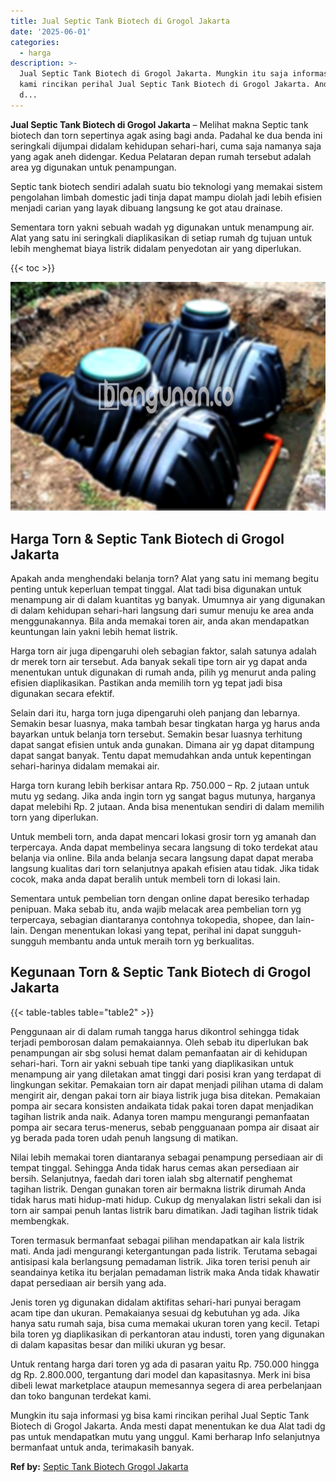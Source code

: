 ```yaml
---
title: Jual Septic Tank Biotech di Grogol Jakarta
date: '2025-06-01'
categories:
  - harga
description: >-
  Jual Septic Tank Biotech di Grogol Jakarta. Mungkin itu saja informasi yg bisa
  kami rincikan perihal Jual Septic Tank Biotech di Grogol Jakarta. Anda mesti
  d...
---
```


**Jual Septic Tank Biotech di Grogol Jakarta** – Melihat makna Septic tank biotech dan torn sepertinya agak asing bagi anda. Padahal ke dua benda ini seringkali dijumpai didalam kehidupan sehari-hari, cuma saja namanya saja yang agak aneh didengar. Kedua Pelataran depan rumah tersebut adalah area yg digunakan untuk penampungan.

Septic tank biotech sendiri adalah suatu bio teknologi yang memakai sistem pengolahan limbah domestic jadi tinja dapat mampu diolah jadi lebih efisien menjadi carian yang layak dibuang langsung ke got atau drainase.

Sementara torn yakni sebuah wadah yg digunakan untuk menampung air. Alat yang satu ini seringkali diaplikasikan di setiap rumah dg tujuan untuk lebih menghemat biaya listrik didalam penyedotan air yang diperlukan.

{{< toc >}}

![Jual Septic Tank Biotech di Grogol Jakarta](/images/jual-bio-septictank-22.png)

## Harga Torn & Septic Tank Biotech di Grogol Jakarta

Apakah anda menghendaki belanja torn? Alat yang satu ini memang begitu penting untuk keperluan tempat tinggal. Alat tadi bisa digunakan untuk menampung air di dalam kuantitas yg banyak. Umumnya air yang digunakan di dalam kehidupan sehari-hari langsung dari sumur menuju ke area anda menggunakannya. Bila anda memakai toren air, anda akan mendapatkan keuntungan lain yakni lebih hemat listrik.

Harga torn air juga dipengaruhi oleh sebagian faktor, salah satunya adalah dr merek torn air tersebut. Ada banyak sekali tipe torn air yg dapat anda menentukan untuk digunakan di rumah anda, pilih yg menurut anda paling efisien diaplikasikan. Pastikan anda memilih torn yg tepat jadi bisa digunakan secara efektif.

Selain dari itu, harga torn juga dipengaruhi oleh panjang dan lebarnya. Semakin besar luasnya, maka tambah besar tingkatan harga yg harus anda bayarkan untuk belanja torn tersebut. Semakin besar luasnya terhitung dapat sangat efisien untuk anda gunakan. Dimana air yg dapat ditampung dapat sangat banyak. Tentu dapat memudahkan anda untuk kepentingan sehari-harinya didalam memakai air.

Harga torn kurang lebih berkisar antara Rp. 750.000 – Rp. 2 jutaan untuk mutu yg sedang. Jika anda ingin torn yg sangat bagus mutunya, harganya dapat melebihi Rp. 2 jutaan. Anda bisa menentukan sendiri di dalam memilih torn yang diperlukan.

Untuk membeli torn, anda dapat mencari lokasi grosir torn yg amanah dan terpercaya. Anda dapat membelinya secara langsung di toko terdekat atau belanja via online. Bila anda belanja secara langsung dapat dapat meraba langsung kualitas dari torn selanjutnya apakah efisien atau tidak. Jika tidak cocok, maka anda dapat beralih untuk membeli torn di lokasi lain.

Sementara untuk pembelian torn dengan online dapat beresiko terhadap penipuan. Maka sebab itu, anda wajib melacak area pembelian torn yg terpercaya, sebagian diantaranya contohnya tokopedia, shopee, dan lain-lain. Dengan menentukan lokasi yang tepat, perihal ini dapat sungguh-sungguh membantu anda untuk meraih torn yg berkualitas.

## Kegunaan Torn & Septic Tank Biotech di Grogol Jakarta

{{< table-tables table="table2" >}}

Penggunaan air di dalam rumah tangga harus dikontrol sehingga tidak terjadi pemborosan dalam pemakaiannya. Oleh sebab itu diperlukan bak penampungan air sbg solusi hemat dalam pemanfaatan air di kehidupan sehari-hari. Torn air yakni sebuah tipe tanki yang diaplikasikan untuk menampung air yang diletakan amat tinggi dari posisi kran yang terdapat di lingkungan sekitar. Pemakaian torn air dapat menjadi pilihan utama di dalam mengirit air, dengan pakai torn air biaya listrik juga bisa ditekan. Pemakaian pompa air secara konsisten andaikata tidak pakai toren dapat menjadikan tagihan listrik anda naik. Adanya toren mampu mengurangi pemanfaatan pompa air secara terus-menerus, sebab pengguanaan pompa air disaat air yg berada pada toren udah penuh langsung di matikan.

Nilai lebih memakai toren diantaranya sebagai penampung persediaan air di tempat tinggal. Sehingga Anda tidak harus cemas akan persediaan air bersih. Selanjutnya, faedah dari toren ialah sbg alternatif penghemat tagihan listrik. Dengan gunakan toren air bermakna listrik dirumah Anda tidak harus mati hidup-mati hidup. Cukup dg menyalakan listri sekali dan isi torn air sampai penuh lantas listrik baru dimatikan. Jadi tagihan listrik tidak membengkak.

Toren termasuk bermanfaat sebagai pilihan mendapatkan air kala listrik mati. Anda jadi mengurangi ketergantungan pada listrik. Terutama sebagai antisipasi kala berlangsung pemadaman listrik. Jika toren terisi penuh air seandainya ketika itu berjalan pemadaman listrik maka Anda tidak khawatir dapat persediaan air bersih yang ada.

Jenis toren yg digunakan didalam aktifitas sehari-hari punyai beragam acam tipe dan ukuran. Pemakaianya sesuai dg kebutuhan yg ada. Jika hanya satu rumah saja, bisa cuma memakai ukuran toren yang kecil. Tetapi bila toren yg diaplikasikan di perkantoran atau industi, toren yang digunakan di dalam kapasitas besar dan miliki ukuran yg besar.

Untuk rentang harga dari toren yg ada di pasaran yaitu Rp. 750.000 hingga dg Rp. 2.800.000, tergantung dari model dan kapasitasnya. Merk ini bisa dibeli lewat marketplace ataupun memesannya segera di area perbelanjaan dan toko bangunan terdekat kami.

Mungkin itu saja informasi yg bisa kami rincikan perihal Jual Septic Tank Biotech di Grogol Jakarta. Anda mesti dapat menentukan ke dua Alat tadi dg pas untuk mendapatkan mutu yang unggul. Kami berharap Info selanjutnya bermanfaat untuk anda, terimakasih banyak.

**Ref by:** [Septic Tank Biotech Grogol Jakarta](https://id.wikipedia.org/wiki/Septic)
